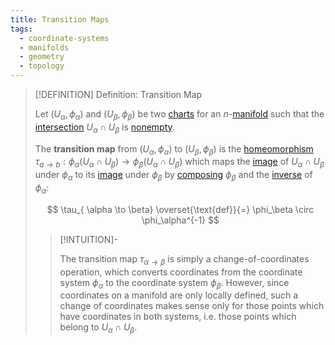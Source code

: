 ```yaml
---
title: Transition Maps
tags:
  - coordinate-systems
  - manifolds
  - geometry
  - topology
---
```


>[!DEFINITION] Definition: Transition Map
>
>Let $(U_{\alpha}, \phi_{\alpha})$ and $(U_{\beta}, \phi_{\beta})$ be two [charts](index.md) for an $n$-[manifold](../Manifolds.md) such that the [intersection](../../../Set%20Theory/Set%20Operations.md) $U_{\alpha} \cap U_{\beta}$ is [nonempty](../../../Set%20Theory/The%20Empty%20Set.md).
>
>The **transition map** from $(U_{\alpha}, \phi_{\alpha})$ to $(U_{\beta}, \phi_{\beta})$ is the [homeomorphism](../../../Topology/Continuity/Homeomorphisms/index.md) $\tau_{a\to b}: \phi_\alpha(U_\alpha \cap U_\beta) \to \phi_\beta(U_\alpha \cap U_\beta)$ which maps the [image](../../../Analysis/Functions/index.md) of $U_\alpha \cap U_\beta$ under $\phi_\alpha$ to its [image](../../../Analysis/Functions/index.md) under $\phi_\beta$ by [composing](../../../Analysis/Functions/Composition.md) $\phi_\beta$ and the [inverse](../../../Analysis/Functions/Types%20of%20Functions/Injection.md) of $\phi_\alpha$:
>
>$$
>\tau_{ \alpha \to \beta} \overset{\text{def}}{=} \phi_\beta \circ \phi_\alpha^{-1}
>$$
>
>>[!INTUITION]-
>>
>>The transition map $\tau_{ \alpha \to \beta }$ is simply a change-of-coordinates operation, which converts coordinates from the coordinate system $\phi_{\alpha}$ to the coordinate system $\phi_{\beta}$. However, since coordinates on a manifold are only locally defined, such a change of coordinates makes sense only for those points which have coordinates in both systems, i.e. those points which belong to $U_{\alpha} \cap U_{\beta}$.
>>
>